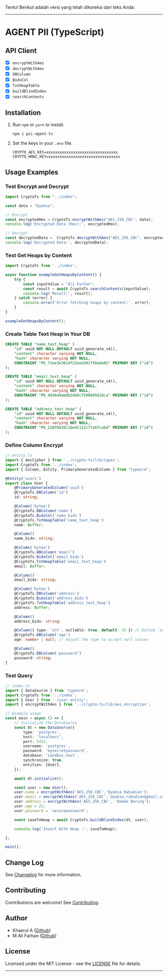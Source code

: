 Tentu! Berikut adalah versi yang telah dikoreksi dari teks Anda:

---

# AGENT PII (TypeScript)

## API Client
- [x] `encryptWithAes`
- [x] `decryptWithAes`
- [x] `DBColumn`
- [x] `BidxCol`
- [x] `TxtHeapTable`
- [x] `buildBlindIndex`
- [x] `searchContents`

## Installation

1. Run `npm` or `yarn` to install:
    ```
    npm i pii-agent-ts
    ```

2. Set the keys in your `.env` file:
    ```
    CRYPTO_AES_KEY=xxxxxxxxxxxxxxxxxxxxxxxxxxxxxxxx
    CRYPTO_HMAC_KEY=xxxxxxxxxxxxxxxxxxxxxxxxxxxxxxxx
    ```

## Usage Examples

### Test Encrypt and Decrypt

```typescript
import CryptoTs from "../index";

const data = "Dyaksa";

// Encrypt
const encryptedHex = CryptoTs.encryptWithAes("AES_256_CBC", data);
console.log('Encrypted Data (Hex):', encryptedHex);

// Decrypt
const decryptedData =  CryptoTs.decryptWithAes("AES_256_CBC", encryptedHex.Value);
console.log('Decrypted Data:', decryptedData);

```

### Test Get Heaps by Content

```typescript
import CryptoTs from '../index';

async function exampleGetHeapsByContent() {
    try {
        const inputValue = "Ali Farhan";
        const result = await CryptoTs.searchContents(inputValue);
        console.log('Result:', result);
    } catch (error) {
        console.error('Error fetching heaps by content:', error);
    }
}

exampleGetHeapsByContent();
```

### Create Table Text Heap in Your DB

```sql
CREATE TABLE "name_text_heap" (
    "id" uuid NOT NULL DEFAULT uuid_generate_v4(), 
    "content" character varying NOT NULL, 
    "hash" character varying NOT NULL, 
    CONSTRAINT "PK_71ee3e36c8f22eed301f56ada02" PRIMARY KEY ("id")
);

CREATE TABLE "email_text_heap" (
    "id" uuid NOT NULL DEFAULT uuid_generate_v4(), 
    "content" character varying NOT NULL, 
    "hash" character varying NOT NULL, 
    CONSTRAINT "PK_403649abdb24b9c7598045628ca" PRIMARY KEY ("id")
);

CREATE TABLE "address_text_heap" (
    "id" uuid NOT NULL DEFAULT uuid_generate_v4(), 
    "content" character varying NOT NULL, 
    "hash" character varying NOT NULL, 
    CONSTRAINT "PK_228f0436c1bed1112c77a6fcabd" PRIMARY KEY ("id")
);
```

### Define Column Encrypt

```typescript
// entity.ts
import { AesCipher } from '../crypto-ts/lib/types';
import CryptoTs from '../index';
import { Column, Entity, PrimaryGeneratedColumn } from "typeorm";

@Entity('users')
export class User {
    @PrimaryGeneratedColumn('uuid')
    @CryptoTs.DBColumn('id')
    id: string;

    @Column('bytea')
    @CryptoTs.DBColumn('name')
    @CryptoTs.BidxCol('name_bidx')
    @CryptoTs.TxtHeapTable('name_text_heap')
    name: Buffer;

    @Column()
    name_bidx: string;

    @Column('bytea')
    @CryptoTs.DBColumn('email')
    @CryptoTs.BidxCol('email_bidx')
    @CryptoTs.TxtHeapTable('email_text_heap')
    email: Buffer;

    @Column()
    email_bidx: string;

    @Column('bytea')
    @CryptoTs.DBColumn('address')
    @CryptoTs.BidxCol('address_bidx')
    @CryptoTs.TxtHeapTable('address_text_heap')
    address: Buffer;

    @Column()
    address_bidx: string;

    @Column({ type: 'int', nullable: true, default: 25 }) // Define 'age' column as nullable
    @CryptoTs.DBColumn('age')
    age: number | null; // Adjust the type to accept null values

    @Column()
    @CryptoTs.DBColumn('password')
    password: string;
}
```

### Test Query

```typescript
// index.ts
import { DataSource } from 'typeorm';
import CryptoTs from '../index';
import { User } from './user_entity';
import { encryptWithAes } from '../crypto-ts/lib/aes_encryption';

// Example usage
const main = async () => {
	// Initialize the DataSource
	const dt = new DataSource({
		type: 'postgres',
		host: 'localhost',
		port: 5432,
		username: 'postgres',
		password: 'mysecretpassword',
		database: 'sandbox_nest',
		synchronize: true,
		entities: [User],
	});

	await dt.initialize();

	const user = new User();
    user.name = encryptWithAes('AES_256_CBC','Dyaksa Rahadian');
    user.email = encryptWithAes('AES_256_CBC','dyaksa.rahadian@gmail.com');
    user.address = encryptWithAes('AES_256_CBC', 'Demak Berung');
    user.age = 25;
    user.password = 'securepassword';

    const saveToHeap = await CryptoTs.buildBlindIndex(dt, user);

	console.log('Insert With Heap :', saveToHeap);

};

main();
```

## Change Log

See [Changelog](CHANGELOG.md) for more information.

## Contributing

Contributions are welcome! See [Contributing](CONTRIBUTING.md).

## Author

- Khaerul A ([Github](https://github.com/kadzany))
- M Ali Farhan ([Github](https://github.com/Alfahan))

## License

Licensed under the MIT License - see the [LICENSE](LICENSE) file for details.

---